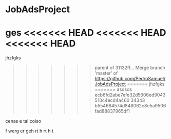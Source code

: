 # JobAdsProject
ges
<<<<<<< HEAD
<<<<<<< HEAD
<<<<<<< HEAD
=======
jhzfgks
>>>>>>> parent of 31132ff... Merge branch 'master' of https://github.com/PedroSamuel/JobAdsProject
=======
jhzfgks
=======
asosos
>>>>>>> ecb6fd2abe7efe32d5606ed9043510c4ecd4a460
34343
>>>>>>> b554664574d848062e8e5a9506fad88837965df1

cenas e tal coiso

f
werg
er
geh
rt
h
rt
h
t